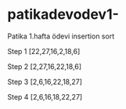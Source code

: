 # patikadevodev1-
Patika 1.hafta ödevi insertion sort

Step 1
[22,27,16,2,18,6]

Step 2
[2,27,16,22,18,6]

Step 3 
[2,6,16,22,18,27]

Step 4
[2,6,16,18,22,27]
